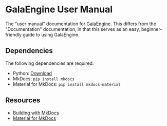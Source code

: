 # GalaEngine User Manual

The "user manual" documentation for [GalaEngine](https://galaengine.com/). This
differs from the "Documentation" documentation, in that this serves as an easy,
beginner-friendly guide to using GalaEngine.


## Dependencies

The following dependencies are required:
- Python: [Download](https://www.python.org/downloads/)
- MkDocs: `pip install mkdocs`
- Material for MkDocs: `pip install mkdocs-material`


## Resources

- [Building with MkDocs](https://www.mkdocs.org/getting-started/#building-the-site)
- [Material for MkDocs](https://squidfunk.github.io/mkdocs-material/)
